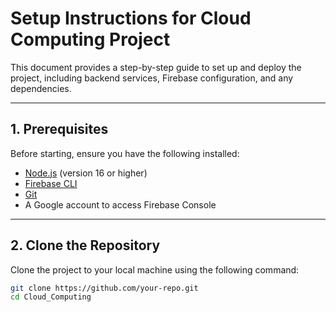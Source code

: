 # Setup Instructions for Cloud Computing Project

This document provides a step-by-step guide to set up and deploy the project, including backend services, Firebase configuration, and any dependencies.

---

## **1. Prerequisites**
Before starting, ensure you have the following installed:
- [Node.js](https://nodejs.org/) (version 16 or higher)
- [Firebase CLI](https://firebase.google.com/docs/cli)
- [Git](https://git-scm.com/)
- A Google account to access Firebase Console

---

## **2. Clone the Repository**
Clone the project to your local machine using the following command:
```bash
git clone https://github.com/your-repo.git
cd Cloud_Computing

